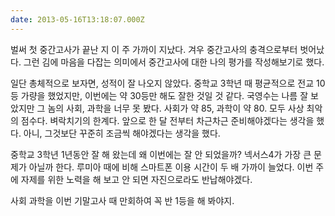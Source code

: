 ```yaml
---
date: 2013-05-16T13:18:07.000Z
---
```


<p>벌써 첫 중간고사가 끝난 지 이 주 가까이 지났다. 겨우 중간고사의 충격으로부터 벗어났다. 그런 김에 마음을 다잡는 의미에서 중간고사에 대한 나의 평가를 작성해보기로 했다.</p>
<p>일단 총체적으로 보자면, 성적이 잘 나오지 않았다. 중학교 3학년 때 평균적으로 전교 10등 가량을 했었지만, 이번에는 약 30등만 해도 잘한 것일 것 같다. 국영수는 나름 잘 보았지만 그 놈의 사회, 과학을 너무 못 봤다. 사회가 약 85, 과학이 약 80. 모두 사상 최악의 점수다. 벼락치기의 한계다. 앞으로 한 달 전부터 차근차근 준비해야겠다는 생각을 했다. 아니, 그것보단 꾸준히 조금씩 해야겠다는 생각을 했다.</p>
<p>중학교 3학년 1년동안 잘 해 왔는데 왜 이번에는 잘 안 되었을까? 넥서스4가 가장 큰 문제가 아닐까 한다. 루미아 때에 비해 스마트폰 이용 시간이 두 배 가까이 늘었다. 이번 주에 자제를 위한 노력을 해 보고 안 되면 자진으로라도 반납해야겠다.</p>
<p>사회 과학을 이번 기말고사 때 만회하여 꼭 반 1등을 해 봐야지.</p>
